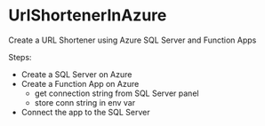 # UrlShortenerInAzure
Create a URL Shortener using Azure SQL Server and Function Apps

Steps:
* Create a SQL Server on Azure 
* Create a Function App on Azure
  - get connection string from SQL Server panel
  - store conn string in env var
* Connect the app to the SQL Server
